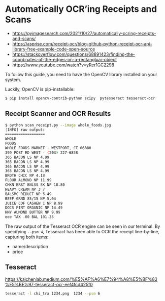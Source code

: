 # Automatically OCR’ing Receipts and Scans
* https://pyimagesearch.com/2021/10/27/automatically-ocring-receipts-and-scans/
* https://asprise.com/receipt-ocr/blog-github-python-receipt-ocr-api-library-free-example-code-open-source
* https://stackoverflow.com/questions/68891423/finding-the-coordinates-of-the-edges-on-a-rectangluar-object
* https://www.youtube.com/watch?v=yRer1GC2298

To follow this guide, you need to have the OpenCV library installed on your system.

Luckily, OpenCV is pip-installable:
```bash
$ pip install opencv-contrib-python scipy  pytesseract tesseract-ocr 
```

## Receipt Scanner and OCR Results

```bash
$ python scan_receipt.py --image whole_foods.jpg
[INFO] raw output:
==================
WHOLE
FOODS
WHOLE FOODS MARKET - WESTPORT, CT 06880
399 POST RD WEST - (203) 227-6858
365 BACON LS NP 4.99
365 BACON LS NP 4.99
365 BACON LS NP 4.99
365 BACON LS NP 4.99
BROTH CHIC NP 4.18
FLOUR ALMOND NP 11.99
CHKN BRST BNLSS SK NP 18.80
HEAVY CREAM NP 3 7
BALSMC REDUCT NP 6.49
BEEF GRND 85/15 NP 5.04
JUICE COF CASHEW C NP 8.99
DOCS PINT ORGANIC NP 14.49
HNY ALMOND BUTTER NP 9.99
eee TAX .00 BAL 101.33
```

The raw output of the Tesseract OCR engine can be seen in our terminal. By specifying ``--psm 4``, Tesseract has been able to OCR the receipt line-by-line, capturing both items:

* name/description
* price

## Tesseract
https://kaichenlab.medium.com/%E5%AF%A6%E7%94%A8%E5%BF%83%E5%BE%97-tesseract-ocr-eef4fcd425f0
```bash
tesseract -l chi_tra 1234.png  1234 --psm 6
```
 